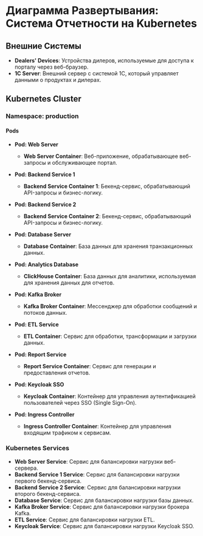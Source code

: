 # Диаграмма Развертывания: Система Отчетности на Kubernetes

## Внешние Системы

- **Dealers' Devices**: Устройства дилеров, используемые для доступа к порталу через веб-браузер.
- **1C Server**: Внешний сервер с системой 1С, который управляет данными о продуктах и дилерах.

## Kubernetes Cluster

### Namespace: production

#### Pods

- **Pod: Web Server**
  - **Web Server Container**: Веб-приложение, обрабатывающее веб-запросы и обслуживающее портал.

- **Pod: Backend Service 1**
  - **Backend Service Container 1**: Бекенд-сервис, обрабатывающий API-запросы и бизнес-логику.

- **Pod: Backend Service 2**
  - **Backend Service Container 2**: Бекенд-сервис, обрабатывающий API-запросы и бизнес-логику.

- **Pod: Database Server**
  - **Database Container**: База данных для хранения транзакционных данных.

- **Pod: Analytics Database**
  - **ClickHouse Container**: База данных для аналитики, используемая для хранения данных для отчетов.

- **Pod: Kafka Broker**
  - **Kafka Broker Container**: Мессенджер для обработки сообщений и потоков данных.

- **Pod: ETL Service**
  - **ETL Container**: Сервис для обработки, трансформации и загрузки данных.

- **Pod: Report Service**
  - **Report Service Container**: Сервис для генерации и предоставления отчетов.

- **Pod: Keycloak SSO**
  - **Keycloak Container**: Контейнер для управления аутентификацией пользователей через SSO (Single Sign-On).

- **Pod: Ingress Controller**
  - **Ingress Controller Container**: Контейнер для управления входящим трафиком к сервисам.

### Kubernetes Services

- **Web Server Service**: Сервис для балансировки нагрузки веб-сервера.
- **Backend Service 1 Service**: Сервис для балансировки нагрузки первого бекенд-сервиса.
- **Backend Service 2 Service**: Сервис для балансировки нагрузки второго бекенд-сервиса.
- **Database Service**: Сервис для балансировки нагрузки базы данных.
- **Kafka Broker Service**: Сервис для балансировки нагрузки брокера Kafka.
- **ETL Service**: Сервис для балансировки нагрузки ETL.
- **Keycloak Service**: Сервис для балансировки нагрузки Keycloak SSO.
